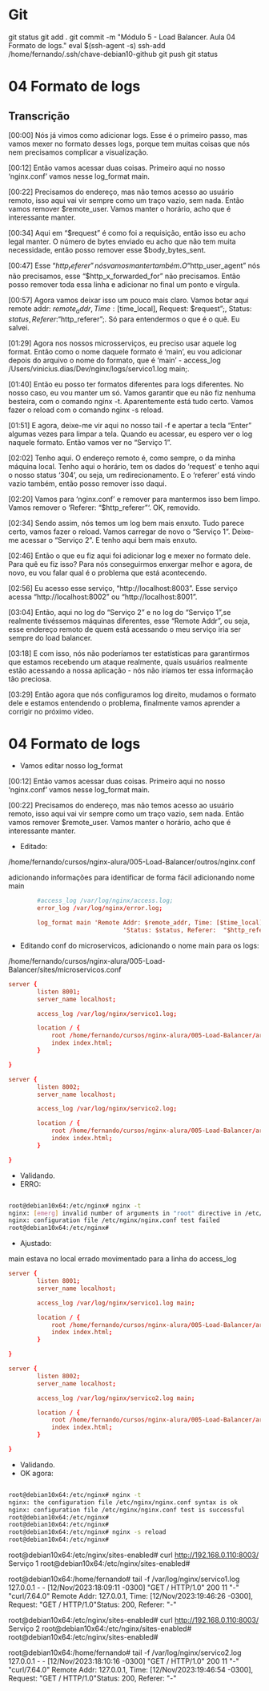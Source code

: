 
# #####################################################################################################################################################
# #####################################################################################################################################################
# #####################################################################################################################################################
# #####################################################################################################################################################
# Git

git status
git add .
git commit -m "Módulo 5 - Load Balancer. Aula 04 Formato de logs."
eval $(ssh-agent -s)
ssh-add /home/fernando/.ssh/chave-debian10-github
git push
git status



# #####################################################################################################################################################
# #####################################################################################################################################################
# #####################################################################################################################################################
# #####################################################################################################################################################
# 04 Formato de logs

## Transcrição
[00:00] Nós já vimos como adicionar logs. Esse é o primeiro passo, mas vamos mexer no formato desses logs, porque tem muitas coisas que nós nem precisamos complicar a visualização.

[00:12] Então vamos acessar duas coisas. Primeiro aqui no nosso ‘nginx.conf’ vamos nesse log_format main.

[00:22] Precisamos do endereço, mas não temos acesso ao usuário remoto, isso aqui vai vir sempre como um traço vazio, sem nada. Então vamos remover $remote_user. Vamos manter o horário, acho que é interessante manter.

[00:34] Aqui em “$request” é como foi a requisição, então isso eu acho legal manter. O número de bytes enviado eu acho que não tem muita necessidade, então posso remover esse $body_bytes_sent.

[00:47] Esse “$http_referer” nós vamos manter também. O “$http_user_agent” nós não precisamos, esse “$http_x_forwarded_for” não precisamos. Então posso remover toda essa linha e adicionar no final um ponto e vírgula.

[00:57] Agora vamos deixar isso um pouco mais claro. Vamos botar aqui remote addr: $remote_addr, Time: [$time_local], Request: $request”;, Status: $status, Referer: “$http_referer”;. Só para entendermos o que é o quê. Eu salvei.

[01:29] Agora nos nossos microsserviços, eu preciso usar aquele log format. Então como o nome daquele formato é ‘main’, eu vou adicionar depois do arquivo o nome do formato, que é ‘main’ - access_log /Users/vinicius.dias/Dev/nginx/logs/servico1.log main;.

[01:40] Então eu posso ter formatos diferentes para logs diferentes. No nosso caso, eu vou manter um só. Vamos garantir que eu não fiz nenhuma besteira, com o comando nginx -t. Aparentemente está tudo certo. Vamos fazer o reload com o comando nginx -s reload.

[01:51] E agora, deixe-me vir aqui no nosso tail -f e apertar a tecla “Enter” algumas vezes para limpar a tela. Quando eu acessar, eu espero ver o log naquele formato. Então vamos ver no “Serviço 1”.

[02:02] Tenho aqui. O endereço remoto é, como sempre, o da minha máquina local. Tenho aqui o horário, tem os dados do ‘request’ e tenho aqui o nosso status ‘304’, ou seja, um redirecionamento. E o ‘referer’ está vindo vazio também, então posso remover isso daqui.

[02:20] Vamos para ‘nginx.conf’ e remover para mantermos isso bem limpo. Vamos remover o ‘Referer: “$http_referer”‘. OK, removido.

[02:34] Sendo assim, nós temos um log bem mais enxuto. Tudo parece certo, vamos fazer o reload. Vamos carregar de novo o “Serviço 1”. Deixe-me acessar o “Serviço 2”. E tenho aqui bem mais enxuto.

[02:46] Então o que eu fiz aqui foi adicionar log e mexer no formato dele. Para quê eu fiz isso? Para nós conseguirmos enxergar melhor e agora, de novo, eu vou falar qual é o problema que está acontecendo.

[02:56] Eu acesso esse serviço, “http://localhost:8003”. Esse serviço acessa “http://localhost:8002” ou “http://localhost:8001”.

[03:04] Então, aqui no log do “Serviço 2” e no log do “Serviço 1”,se realmente tivéssemos máquinas diferentes, esse “Remote Addr”, ou seja, esse endereço remoto de quem está acessando o meu serviço iria ser sempre do load balancer.

[03:18] E com isso, nós não poderíamos ter estatísticas para garantirmos que estamos recebendo um ataque realmente, quais usuários realmente estão acessando a nossa aplicação - nós não iríamos ter essa informação tão preciosa.

[03:29] Então agora que nós configuramos log direito, mudamos o formato dele e estamos entendendo o problema, finalmente vamos aprender a corrigir no próximo vídeo.







# #####################################################################################################################################################
# #####################################################################################################################################################
# #####################################################################################################################################################
# #####################################################################################################################################################
# 04 Formato de logs

- Vamos editar nosso log_format


[00:12] Então vamos acessar duas coisas. Primeiro aqui no nosso ‘nginx.conf’ vamos nesse log_format main.

[00:22] Precisamos do endereço, mas não temos acesso ao usuário remoto, isso aqui vai vir sempre como um traço vazio, sem nada. Então vamos remover $remote_user. Vamos manter o horário, acho que é interessante manter.



- Editado:

/home/fernando/cursos/nginx-alura/005-Load-Balancer/outros/nginx.conf

adicionando informações para identificar de forma fácil
adicionando nome main 

~~~~conf
        #access_log /var/log/nginx/access.log;
        error_log /var/log/nginx/error.log;

        log_format main 'Remote Addr: $remote_addr, Time: [$time_local], Request: "$request"'
                                'Status: $status, Referer:  "$http_referer" ';
~~~~



- Editando conf do microservicos, adicionando o nome main para os logs:

/home/fernando/cursos/nginx-alura/005-Load-Balancer/sites/microservicos.conf

~~~~conf
server {
        listen 8001;
        server_name localhost;

        access_log /var/log/nginx/servico1.log;

        location / {
            root /home/fernando/cursos/nginx-alura/005-Load-Balancer/arquivos/servico1 main;
            index index.html;
        }

}

server {
        listen 8002;
        server_name localhost;

        access_log /var/log/nginx/servico2.log;

        location / {
            root /home/fernando/cursos/nginx-alura/005-Load-Balancer/arquivos/servico2 main;
            index index.html;
        }

}
~~~~




- Validando.
- ERRO:

~~~~BASH

root@debian10x64:/etc/nginx# nginx -t
nginx: [emerg] invalid number of arguments in "root" directive in /etc/nginx/sites-enabled/microservicos.conf:8
nginx: configuration file /etc/nginx/nginx.conf test failed
root@debian10x64:/etc/nginx#

~~~~







- Ajustado:

main estava no local errado
movimentado para a linha do access_log

~~~~conf
server {
        listen 8001;
        server_name localhost;

        access_log /var/log/nginx/servico1.log main;

        location / {
            root /home/fernando/cursos/nginx-alura/005-Load-Balancer/arquivos/servico1;
            index index.html;
        }

}

server {
        listen 8002;
        server_name localhost;

        access_log /var/log/nginx/servico2.log main;

        location / {
            root /home/fernando/cursos/nginx-alura/005-Load-Balancer/arquivos/servico2;
            index index.html;
        }

}
~~~~



- Validando.
- OK agora:

~~~~BASH

root@debian10x64:/etc/nginx# nginx -t
nginx: the configuration file /etc/nginx/nginx.conf syntax is ok
nginx: configuration file /etc/nginx/nginx.conf test is successful
root@debian10x64:/etc/nginx#
root@debian10x64:/etc/nginx#
root@debian10x64:/etc/nginx# nginx -s reload
root@debian10x64:/etc/nginx#

~~~~









root@debian10x64:/etc/nginx/sites-enabled# curl http://192.168.0.110:8003/
Serviço 1
root@debian10x64:/etc/nginx/sites-enabled#

root@debian10x64:/home/fernando# tail -f /var/log/nginx/servico1.log
127.0.0.1 - - [12/Nov/2023:18:09:11 -0300] "GET / HTTP/1.0" 200 11 "-" "curl/7.64.0"
Remote Addr: 127.0.0.1, Time: [12/Nov/2023:19:46:26 -0300], Request: "GET / HTTP/1.0"Status: 200, Referer:  "-"


root@debian10x64:/etc/nginx/sites-enabled# curl http://192.168.0.110:8003/
Serviço 2
root@debian10x64:/etc/nginx/sites-enabled#
root@debian10x64:/etc/nginx/sites-enabled#



root@debian10x64:/home/fernando# tail -f /var/log/nginx/servico2.log
127.0.0.1 - - [12/Nov/2023:18:10:16 -0300] "GET / HTTP/1.0" 200 11 "-" "curl/7.64.0"
Remote Addr: 127.0.0.1, Time: [12/Nov/2023:19:46:54 -0300], Request: "GET / HTTP/1.0"Status: 200, Referer:  "-"

